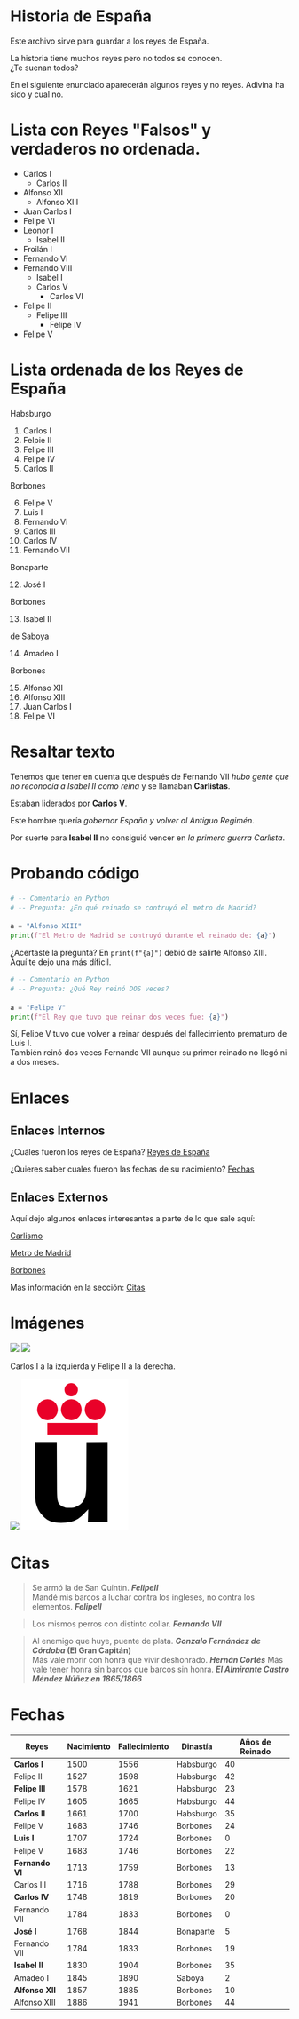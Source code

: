 # Historia de España

Este archivo sirve para guardar a los reyes de España.

La historia tiene muchos reyes pero
no
todos se conocen.  
¿Te suenan todos?

En el siguiente enunciado aparecerán algunos reyes y no reyes.
Adivina ha sido y cual no.


# Lista con Reyes "Falsos" y verdaderos no ordenada.

* Carlos I
    * Carlos II
* Alfonso XII
    * Alfonso XIII
* Juan Carlos I
* Felipe VI
* Leonor I
    * Isabel II
* Froilán I
* Fernando VI
* Fernando VIII
    * Isabel I
    * Carlos V
        * Carlos VI
* Felipe II
    * Felipe III
        * Felipe IV
* Felipe V

# Lista ordenada de los Reyes de España
Habsburgo
1. Carlos I
2. Felpie II
3. Felipe III
4. Felipe IV
5. Carlos II

Borbones

6. Felipe V
7. Luis I
8. Fernando VI
9. Carlos III
10. Carlos IV
11. Fernando VII

Bonaparte

12. José I

Borbones

13. Isabel II

de Saboya

14. Amadeo I

Borbones


15. Alfonso XII
16. Alfonso XIII
17. Juan Carlos I
18. Felipe VI

# Resaltar texto
  
  Tenemos que tener en cuenta que después de Fernando VII
  *hubo gente que no reconocía a Isabel II como reina* y se llamaban
  **Carlistas**.

  Estaban liderados por **Carlos V**.

  Este hombre quería *gobernar España y volver al Antiguo Regimén*.
  
  Por suerte para **Isabel II** no consiguió vencer en *la primera guerra Carlista*.

# Probando código

```python
# -- Comentario en Python
# -- Pregunta: ¿En qué reinado se contruyó el metro de Madrid?

a = "Alfonso XIII"
print(f"El Metro de Madrid se contruyó durante el reinado de: {a}")
```

¿Acertaste la pregunta? En `print(f"{a}")` debió de salirte Alfonso XIII.  
Aquí te dejo una más díficil.
```python
# -- Comentario en Python
# -- Pregunta: ¿Qué Rey reinó DOS veces?

a = "Felipe V"
print(f"El Rey que tuvo que reinar dos veces fue: {a}")
```
Sí, Felipe V tuvo que volver a reinar después del fallecimiento prematuro de Luis I.  
También reinó dos veces Fernando VII aunque su primer reinado no llegó ni a dos meses.

# Enlaces

## Enlaces Internos

¿Cuáles fueron los reyes de España?
[Reyes de España](Lista-ordenada-de-los-Reyes-de-España)

¿Quieres saber cuales fueron las fechas de su nacimiento?
[Fechas](Fechas)

## Enlaces Externos

Aquí dejo algunos enlaces interesantes a parte de lo que sale aquí:

[Carlismo](https://es.wikipedia.org/wiki/Carlismo)  

[Metro de Madrid](https://es.wikipedia.org/wiki/Metro_de_Madrid)

[Borbones](https://es.wikipedia.org/wiki/Casa_de_Borb%C3%B3n)

Mas información en la sección: [Citas](#Citas)

# Imágenes

![](https://upload.wikimedia.org/wikipedia/commons/thumb/1/1e/Charles_I_of_Spain_-_Carlos_I_de_Espa%C3%B1a.jpg/245px-Charles_I_of_Spain_-_Carlos_I_de_Espa%C3%B1a.jpg)
![](https://upload.wikimedia.org/wikipedia/commons/thumb/2/2d/Portrait_of_Philip_II_of_Spain_by_Sofonisba_Anguissola_-_002b.jpg/245px-Portrait_of_Philip_II_of_Spain_by_Sofonisba_Anguissola_-_002b.jpg)

Carlos I a la izquierda y Felipe II a la derecha.


![](https://upload.wikimedia.org/wikipedia/commons/2/2f/CC_BY-SA_3.0.png)
![](Logo-urjc.png)

# Citas

> Se armó la de San Quintín.  ***FelipeII***  
> Mandé mis barcos a luchar contra los ingleses, no contra los elementos.  ***FelipeII*** 

> Los mismos perros con distinto collar. ***Fernando VII***

> Al enemigo que huye, puente de plata.  ***Gonzalo Fernández de Córdoba* (El Gran Capitán)**  
> Más vale morir con honra que vivir deshonrado. ***Hernán Cortés***
> Más vale tener honra sin barcos que barcos sin honra.  ***El Almirante Castro Méndez Núñez en 1865/1866***

# Fechas

|    Reyes          | Nacimiento | Fallecimiento |   Dinastía   | Años de Reinado |
|-------------------|------------|---------------|--------------|-----------------|
|  **Carlos I**     |   1500     |   1556        |   Habsburgo  |  40   |
|  Felipe II        |   1527     |   1598        |   Habsburgo  |  42   |
|  **Felipe III**   |   1578     |   1621        |   Habsburgo  |  23   |
|  Felipe IV        |   1605     |   1665        |   Habsburgo  |  44   |
|  **Carlos II**    |   1661     |   1700        |   Habsburgo  |  35   |
|  Felipe V         |   1683     |   1746        |   Borbones   |  24   |
|  **Luis I**       |   1707     |   1724        |   Borbones   |  0    |
|  Felipe V         |   1683     |   1746        |   Borbones   |  22   |
|  **Fernando VI**  |   1713     |   1759        |   Borbones   |  13   |
|  Carlos III       |   1716     |   1788        |   Borbones   |  29   |
|  **Carlos IV**    |   1748     |   1819        |   Borbones   |  20   |
|  Fernando VII     |   1784     |   1833        |   Borbones   |  0    |
|  **José I**       |   1768     |   1844        |   Bonaparte  |  5    |
|  Fernando VII     |   1784     |   1833        |   Borbones   |  19   |
|  **Isabel II**    |   1830     |   1904        |   Borbones   |  35   |
|  Amadeo I         |   1845     |   1890        |   Saboya     |  2    |
|  **Alfonso XII**  |   1857     |   1885        |   Borbones   |  10   |
|  Alfonso XIII     |   1886     |   1941        |   Borbones   |  44   |


